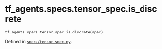 <div itemscope itemtype="http://developers.google.com/ReferenceObject">
<meta itemprop="name" content="tf_agents.specs.tensor_spec.is_discrete" />
<meta itemprop="path" content="Stable" />
</div>

# tf_agents.specs.tensor_spec.is_discrete



``` python
tf_agents.specs.tensor_spec.is_discrete(spec)
```



Defined in [`specs/tensor_spec.py`](https://github.com/tensorflow/agents/tree/master/tf_agents/specs/tensor_spec.py).

<!-- Placeholder for "Used in" -->
